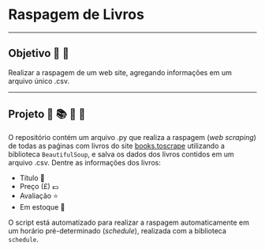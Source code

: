 # Raspagem de Livros
---

## Objetivo :dart: :floppy_disk:

Realizar a raspagem de um web site, agregando informações em um arquivo único .csv.

---

## Projeto :snake: :books: :file_folder: :calendar:


O repositório contém um arquivo .py que realiza a raspagem (*web scraping*) de todas as paǵinas com livros do site [books.toscrape](http://books.toscrape.com/) utilizando a biblioteca `BeautifulSoup`, e salva os dados dos livros contidos em um arquivo .csv. Dentre as informações dos livros:

- Título :memo:
- Preço (£) :pound:
- Avaliação :star:
- Em estoque :truck:

O script está automatizado para realizar a raspagem automaticamente em um horário pré-determinado (*schedule*), realizada com a biblioteca `schedule`.


